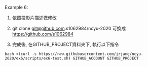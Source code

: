 Example 6:

1. 依照投影片描述做修改

2. git clone git@github.com:s1062984/ncyu-2020 可換成 https://github.com/s1062984

3. 完成後, 在GITHUB_PROJECT資料夾下, 執行以下指令


```
bash <(curl -s https://raw.githubusercontent.com/jrjang/ncyu-2020/ex6/scripts/ex6-test.sh) GITHUB_ACCOUNT GITHUB_PROJECT
```
